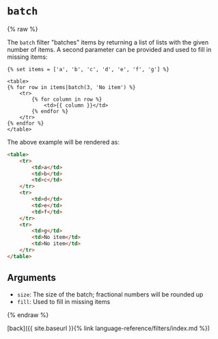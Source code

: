 `batch`
=======

{% raw %}

The `batch` filter "batches" items by returning a list of lists with the given number of items. A second parameter can be provided and used to fill in missing items:

````twig
{% set items = ['a', 'b', 'c', 'd', 'e', 'f', 'g'] %}

<table>
{% for row in items|batch(3, 'No item') %}
    <tr>
        {% for column in row %}
            <td>{{ column }}</td>
        {% endfor %}
    </tr>
{% endfor %}
</table>
````

The above example will be rendered as:

````html
<table>
    <tr>
        <td>a</td>
        <td>b</td>
        <td>c</td>
    </tr>
    <tr>
        <td>d</td>
        <td>e</td>
        <td>f</td>
    </tr>
    <tr>
        <td>g</td>
        <td>No item</td>
        <td>No item</td>
    </tr>
</table>
````

Arguments
---------

* `size`: The size of the batch; fractional numbers will be rounded up
* `fill`: Used to fill in missing items

{% endraw %}

[back]({{ site.baseurl }}{% link language-reference/filters/index.md %})